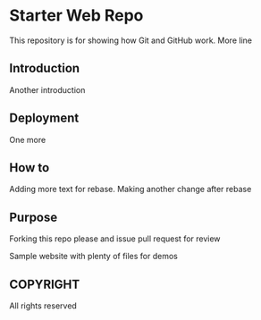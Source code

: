 # Starter Web Repo

This repository is for showing how Git and GitHub work. More line

## Introduction

Another introduction

## Deployment

One more

## How to

Adding more text for rebase. Making another change after rebase

## Purpose

Forking this repo please and issue pull request for review

Sample website with plenty of files for demos

## COPYRIGHT

All rights reserved